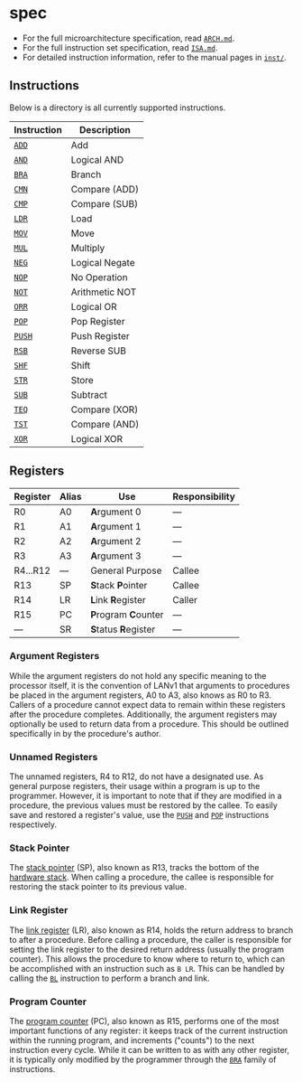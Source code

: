# spec

- For the full microarchitecture specification, read [`ARCH.md`](./ARCH.md).
- For the full instruction set specification, read [`ISA.md`](./ISA.md).
- For detailed instruction information, refer to the manual pages in [`inst/`](./inst).

## Instructions

Below is a directory is all currently supported instructions.

| Instruction              | Description    |
| ------------------------ | -------------- |
| [`ADD`](./inst/ADD.md)   | Add            |
| [`AND`](./inst/AND.md)   | Logical AND    |
| [`BRA`](./inst/BRA.md)   | Branch         |
| [`CMN`](./inst/CMN.md)   | Compare (ADD)  |
| [`CMP`](./inst/CMP.md)   | Compare (SUB)  |
| [`LDR`](./inst/LDR.md)   | Load           |
| [`MOV`](./inst/MOV.md)   | Move           |
| [`MUL`](./inst/MUL.md)   | Multiply       |
| [`NEG`](./inst/NEG.md)   | Logical Negate |
| [`NOP`](./inst/NOP.md)   | No Operation   |
| [`NOT`](./inst/NOT.md)   | Arithmetic NOT |
| [`ORR`](./inst/ORR.md)   | Logical OR     |
| [`POP`](./inst/POP.md)   | Pop Register   |
| [`PUSH`](./inst/PUSH.md) | Push Register  |
| [`RSB`](./inst/RSB.md)   | Reverse SUB    |
| [`SHF`](./inst/SHF.md)   | Shift          |
| [`STR`](./inst/STR.md)   | Store          |
| [`SUB`](./inst/SUB.md)   | Subtract       |
| [`TEQ`](./inst/TEQ.md)   | Compare (XOR)  |
| [`TST`](./inst/TST.md)   | Compare (AND)  |
| [`XOR`](./inst/XOR.md)   | Logical XOR    |

## Registers

| Register | Alias   | Use                     | Responsibility |
| -------- | ------- | ----------------------- | -------------- |
| R0       | A0      | **A**rgument 0          | &mdash;        |
| R1       | A1      | **A**rgument 1          | &mdash;        |
| R2       | A2      | **A**rgument 2          | &mdash;        |
| R3       | A3      | **A**rgument 3          | &mdash;        |
| R4...R12 | &mdash; | General Purpose         | Callee         |
| R13      | SP      | **S**tack **P**ointer   | Callee         |
| R14      | LR      | **L**ink **R**egister   | Caller         |
| R15      | PC      | **P**rogram **C**ounter | &mdash;        |
| &mdash;  | SR      | **S**tatus **R**egister | &mdash;        |

### Argument Registers

While the argument registers do not hold any specific meaning to the processor itself, it is the convention of LANv1 that arguments to procedures be placed in the argument registers, A0 to A3, also knows as R0 to R3.
Callers of a procedure cannot expect data to remain within these registers after the procedure completes.
Additionally, the argument registers may optionally be used to return data from a procedure.
This should be outlined specifically in by the procedure's author.

### Unnamed Registers

The unnamed registers, R4 to R12, do not have a designated use.
As general purpose registers, their usage within a program is up to the programmer.
However, it is important to note that if they are modified in a procedure, the previous values must be restored by the callee.
To easily save and restored a register's value, use the [`PUSH`](./inst/PUSH.md) and [`POP`](./inst/POP.md) instructions respectively.

### Stack Pointer

The [stack pointer][stack-pointer] (SP), also known as R13, tracks the bottom of the [hardware stack][hardware-stack].
When calling a procedure, the callee is responsible for restoring the stack pointer to its previous value.

### Link Register

The [link register][link-register] (LR), also known as R14, holds the return address to branch to after a procedure.
Before calling a procedure, the caller is responsible for setting the link register to the desired return address (usually the program counter).
This allows the procedure to know where to return to, which can be accomplished with an instruction such as `B LR`.
This can be handled by calling the [`BL`](./inst/BRA.md) instruction to perform a branch and link.

### Program Counter

The [program counter][program-counter] (PC), also known as R15, performs one of the most important functions of any register:
it keeps track of the current instruction within the running program, and increments ("counts") to the next instruction every cycle.
While it can be written to as with any other register, it is typically only modified by the programmer through the [`BRA`](./inst/BRA.md) family of instructions.

[stack-pointer]: https://en.wikipedia.org/wiki/Call_stack#STACK-POINTER
[hardware-stack]: https://en.wikipedia.org/wiki/Stack_(abstract_data_type)#Hardware_stack
[link-register]: https://en.wikipedia.org/wiki/Link_register
[program-counter]: https://en.wikipedia.org/wiki/Program_counter
